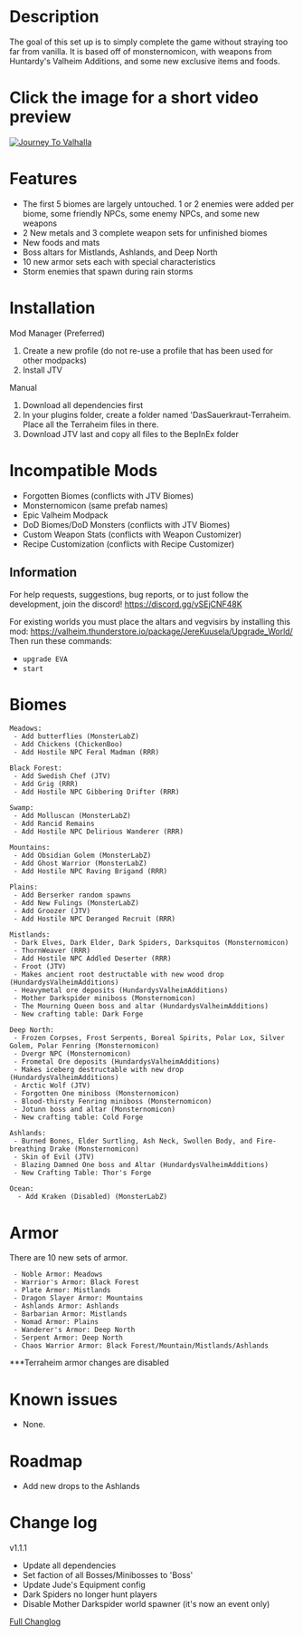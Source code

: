 # Description
The goal of this set up is to simply complete the game without straying too far from vanilla. It is based off of monsternomicon, with weapons from Huntardy's Valheim Additions, and some new exclusive items and foods.

# Click the image for a short video preview
[![Journey To Valhalla](https://img.youtube.com/vi/_GIE1Z5R2Ew/0.jpg)](https://www.youtube.com/watch?v=_GIE1Z5R2Ew)

# Features
 - The first 5 biomes are largely untouched. 1 or 2 enemies were added per biome, some friendly NPCs, some enemy NPCs, and some new weapons
 - 2 New metals and 3 complete weapon sets for unfinished biomes
 - New foods and mats
 - Boss altars for Mistlands, Ashlands, and Deep North
 - 10 new armor sets each with special characteristics
 - Storm enemies that spawn during rain storms

# Installation
Mod Manager (Preferred)
 1. Create a new profile (do not re-use a profile that has been used for other modpacks)
 2. Install JTV

Manual
 1. Download all dependencies first
 2. In your plugins folder, create a folder named 'DasSauerkraut-Terraheim. Place all the Terraheim files in there.
 3. Download JTV last and copy all files to the BepInEx folder

# Incompatible Mods
 - Forgotten Biomes (conflicts with JTV Biomes)
 - Monsternomicon (same prefab names)
 - Epic Valheim Modpack
 - DoD Biomes/DoD Monsters (conflicts with JTV Biomes)
 - Custom Weapon Stats (conflicts with Weapon Customizer)
 - Recipe Customization (conflicts with Recipe Customizer)

## Information
For help requests, suggestions, bug reports, or to just follow the development, join the discord! https://discord.gg/vSEjCNF48K

For existing worlds you must place the altars and vegvisirs by installing this mod: https://valheim.thunderstore.io/package/JereKuusela/Upgrade_World/
Then run these commands:

- `upgrade EVA`
- `start`


# Biomes
```
Meadows:
 - Add butterflies (MonsterLabZ)
 - Add Chickens (ChickenBoo)
 - Add Hostile NPC Feral Madman (RRR) 
```
```
Black Forest:
 - Add Swedish Chef (JTV)
 - Add Grig (RRR)
 - Add Hostile NPC Gibbering Drifter (RRR)
```
```
Swamp:
 - Add Molluscan (MonsterLabZ)
 - Add Rancid Remains
 - Add Hostile NPC Delirious Wanderer (RRR)
```
```
Mountains:
 - Add Obsidian Golem (MonsterLabZ)
 - Add Ghost Warrior (MonsterLabZ)
 - Add Hostile NPC Raving Brigand (RRR)
```
```
Plains:
 - Add Berserker random spawns
 - Add New Fulings (MonsterLabZ)
 - Add Groozer (JTV)
 - Add Hostile NPC Deranged Recruit (RRR)
```
```
Mistlands:
 - Dark Elves, Dark Elder, Dark Spiders, Darksquitos (Monsternomicon)
 - ThornWeaver (RRR)
 - Add Hostile NPC Addled Deserter (RRR)
 - Froot (JTV)
 - Makes ancient root destructable with new wood drop (HundardysValheimAdditions)
 - Heavymetal ore deposits (HundardysValheimAdditions)
 - Mother Darkspider miniboss (Monsternomicon)
 - The Mourning Queen boss and altar (HundardysValheimAdditions)
 - New crafting table: Dark Forge
```
```
Deep North:
 - Frozen Corpses, Frost Serpents, Boreal Spirits, Polar Lox, Silver Golem, Polar Fenring (Monsternomicon)
 - Dvergr NPC (Monsternomicon)
 - Frometal Ore deposits (HundardysValheimAdditions)
 - Makes iceberg destructable with new drop (HundardysValheimAdditions)
 - Arctic Wolf (JTV)
 - Forgotten One miniboss (Monsternomicon)
 - Blood-thirsty Fenring miniboss (Monsternomicon)
 - Jotunn boss and altar (Monsternomicon)
 - New crafting table: Cold Forge
```
```
Ashlands:
 - Burned Bones, Elder Surtling, Ash Neck, Swollen Body, and Fire-breathing Drake (Monsternomicon)
 - Skin of Evil (JTV)
 - Blazing Damned One boss and Altar (HundardysValheimAdditions)
 - New Crafting Table: Thor's Forge
```
```
Ocean:
  - Add Kraken (Disabled) (MonsterLabZ)
 ```

# Armor
There are 10 new sets of armor.
```
 - Noble Armor: Meadows
 - Warrior's Armor: Black Forest
 - Plate Armor: Mistlands
 - Dragon Slayer Armor: Mountains
 - Ashlands Armor: Ashlands
 - Barbarian Armor: Mistlands
 - Nomad Armor: Plains
 - Wanderer's Armor: Deep North
 - Serpent Armor: Deep North
 - Chaos Warrior Armor: Black Forest/Mountain/Mistlands/Ashlands
```
***Terraheim armor changes are disabled

# Known issues
 - None.

# Roadmap
- Add new drops to the Ashlands

# Change log
v1.1.1
 - Update all dependencies
 - Set faction of all Bosses/Minibosses to 'Boss'
 - Update Jude's Equipment config
 - Dark Spiders no longer hunt players
 - Disable Mother Darkspider world spawner (it's now an event only)

[Full Changlog](https://github.com/thedefside/journey_to_valhalla/blob/master/Changelog.txt)